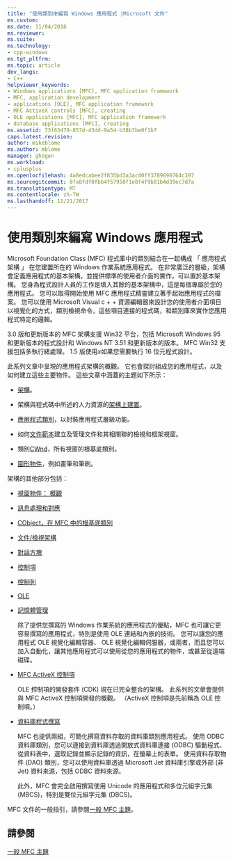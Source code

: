```yaml
---
title: "使用類別來編寫 Windows 應用程式 |Microsoft 文件"
ms.custom: 
ms.date: 11/04/2016
ms.reviewer: 
ms.suite: 
ms.technology:
- cpp-windows
ms.tgt_pltfrm: 
ms.topic: article
dev_langs:
- C++
helpviewer_keywords:
- Windows applications [MFC], MFC application framework
- MFC, application development
- applications [OLE], MFC application framework
- MFC ActiveX controls [MFC], creating
- OLE applications [MFC], MFC application framework
- database applications [MFC], creating
ms.assetid: 73f63470-857d-43dd-9a54-b38b7be0f1b7
caps.latest.revision: 
author: mikeblome
ms.author: mblome
manager: ghogen
ms.workload:
- cplusplus
ms.openlocfilehash: 4a8edcabee2f835bd3a3acd0ff3789690764c397
ms.sourcegitcommit: 8fa8fdf0fbb4f57950f1e8f4f9b81b4d39ec7d7a
ms.translationtype: MT
ms.contentlocale: zh-TW
ms.lasthandoff: 12/21/2017
---
```

# <a name="using-the-classes-to-write-applications-for-windows"></a>使用類別來編寫 Windows 應用程式
Microsoft Foundation Class (MFC) 程式庫中的類別結合在一起構成 「 應用程式架構 」 在您建置所在的 Windows 作業系統應用程式。 在非常廣泛的層級，架構會定義應用程式的基本架構，並提供標準的使用者介面的實作，可以置於基本架構。 您身為程式設計人員的工作是填入其餘的基本架構中，這是每個專屬於您的應用程式。 您可以取得開始使用 MFC 應用程式精靈建立著手起始應用程式的檔案。 您可以使用 Microsoft Visual c + + 資源編輯器來設計您的使用者介面項目以視覺化的方式，類別檢視命令，這些項目連接的程式碼，和類別庫來實作您應用程式特定的邏輯。  
  
 3.0 版和更新版本的 MFC 架構支援 Win32 平台，包括 Microsoft Windows 95 和更新版本的程式設計和 Windows NT 3.51 和更新版本的版本。 MFC Win32 支援包括多執行緒處理。 1.5 版使用*x*如果您需要執行 16 位元程式設計。  
  
 此系列文章中呈現的應用程式架構的概觀。 它也會探討組成您的應用程式，以及如何建立這些主要物件。 這些文章中涵蓋的主題如下所示：  
  
-   [架構](../mfc/framework-mfc.md)。  
  
-   架構與程式碼中所述的人力資源的[架構上建置](../mfc/building-on-the-framework.md)。  
  
-   [應用程式類別](../mfc/cwinapp-the-application-class.md)，以封裝應用程式層級功能。  
  
-   如何[文件範本](../mfc/document-templates-and-the-document-view-creation-process.md)建立及管理文件和其相關聯的檢視和框架視窗。  
  
-   類別[CWnd](../mfc/window-objects.md)，所有視窗的根基底類別。  
  
-   [圖形物件](../mfc/graphic-objects.md)，例如畫筆和筆刷。  
  
 架構的其他部分包括：  
  
-   [視窗物件： 概觀](../mfc/window-objects.md)  
  
-   [訊息處理和對應](../mfc/message-handling-and-mapping.md)  
  
-   [CObject，在 MFC 中的根基底類別](../mfc/using-cobject.md)  
  
-   [文件/檢視架構](../mfc/document-view-architecture.md)  
  
-   [對話方塊](../mfc/dialog-boxes.md)  
  
-   [控制項](../mfc/controls-mfc.md)  
  
-   [控制列](../mfc/control-bars.md)  
  
-   [OLE](../mfc/ole-in-mfc.md)  
  
-   [記憶體管理](../mfc/memory-management.md)  
  
     除了提供您撰寫的 Windows 作業系統的應用程式的優點，MFC 也可讓它更容易撰寫的應用程式，特別是使用 OLE 連結和內嵌的技術。 您可以讓您的應用程式 OLE 視覺化編輯容器、 OLE 視覺化編輯伺服器，或兩者，而且您可以加入自動化，讓其他應用程式可以使用從您的應用程式的物件，或甚至從遠端磁碟。  
  
-   [MFC ActiveX 控制項](../mfc/mfc-activex-controls.md)  
  
     OLE 控制項的開發套件 (CDK) 現在已完全整合的架構。 此系列的文章會提供與 MFC ActiveX 控制項開發的概觀。 （ActiveX 控制項是先前稱為 OLE 控制項。）  
  
-   [資料庫程式撰寫](../data/data-access-programming-mfc-atl.md)  
  
     MFC 也提供兩組，可簡化撰寫資料存取的資料庫類別應用程式。 使用 ODBC 資料庫類別，您可以連接到資料庫透過開放式資料庫連接 (ODBC) 驅動程式、 從資料表中，選取記錄並顯示記錄的資訊，在螢幕上的表單。 使用資料存取物件 (DAO) 類別，您可以使用資料庫透過 Microsoft Jet 資料庫引擎或外部 (非 Jet) 資料來源，包括 ODBC 資料來源。  
  
     此外，MFC 會完全啟用撰寫使用 Unicode 的應用程式和多位元組字元集 (MBCS)，特別是雙位元組字元集 (DBCS)。  
  
 MFC 文件的一般指引，請參閱[一般 MFC 主題](../mfc/general-mfc-topics.md)。  
  
## <a name="see-also"></a>請參閱  
 [一般 MFC 主題](../mfc/general-mfc-topics.md)

